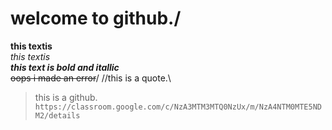 # welcome to github./
**this  textis**\
_this  textis_\
_**this text is bold and itallic**_\
~~oops i made an error~~/
//this is a quote.\
>this is a github.\
```https://classroom.google.com/c/NzA3MTM3MTQ0NzUx/m/NzA4NTM0MTE5NDM2/details```


